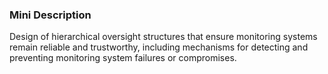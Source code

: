### Mini Description

Design of hierarchical oversight structures that ensure monitoring systems remain reliable and trustworthy, including mechanisms for detecting and preventing monitoring system failures or compromises.
